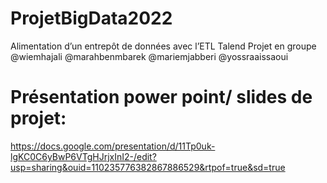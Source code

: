 # ProjetBigData2022
Alimentation d’un entrepôt de données avec l’ETL Talend
Projet en groupe @wiemhajali @marahbenmbarek @mariemjabberi @yossraaissaoui

# Présentation power point/ slides de projet:
https://docs.google.com/presentation/d/11Tp0uk-lgKC0C6yBwP6VTgHJrjxInI2-/edit?usp=sharing&ouid=110235776382867886529&rtpof=true&sd=true

